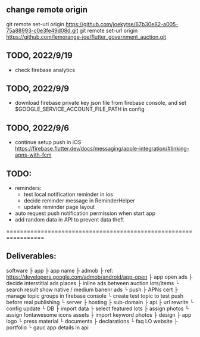 ## change remote origin
git remote set-url origin https://github.com/joekytse/67b30e82-a005-75a88993-c0e3fe49d08d.git
git remote set-url origin https://github.com/lemorange-joe/flutter_government_auction.git

## TODO, 2022/9/19
- check firebase analytics
## TODO, 2022/9/9
- download firebase private key json file from firebase console, and set $GOOGLE_SERVICE_ACCOUNT_FILE_PATH in config
## TODO, 2022/9/6
- continue setup push in iOS
https://firebase.flutter.dev/docs/messaging/apple-integration/#linking-apns-with-fcm


## TODO:
- reminders:
  - test local notification reminder in ios
  - decide reminder message in ReminderHelper
  - update reminder page layout
- auto request push notification permission when start app
- add random data in API to prevent data theft

=================================================================

## Deliverables:
software
├ app
  ├ app name
  ├ admob
    ├ ref: https://developers.google.com/admob/android/app-open
    ├ app open ads
    ├ decide interstitial ads places
    ├ inline ads between auction lots/items
    └ search result show native / medium banenr ads
  └ push
    ├ APNs cert
    ├ manage topic groups in firebase console
    └ create test topic to test push before real publishing
└ server
  ├ hosting
  ├ sub-domain
  ├ api
    ├ url rewrite
    └ config update
  └ DB
    ├ import data
    ├ select featured lots
    ├ assign photos
    └ assign fontawesome icons
assets
├ import keyword photos
├ design
  ├ app logo
  └ press material
└ documents
  ├ declarations
  └ faq
LO website
├ portfolio
└ gauc app details in api
